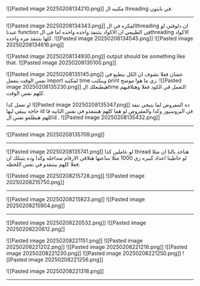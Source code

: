 ![[Pasted image 20250208134210.png]]
مكتبه ال threading في بايثون.

------------------------------------------------------------------------------------

![[Pasted image 20250208134343.png]]
الفكره في الthreading ان دلوقتي لو عندنا function في الطبيعي ان الاكواد بتتنفذ واحده واحده اما في الthreading الاكواد كلها بتتنفذ مره واحده.
![[Pasted image 20250208134545.png]]
![[Pasted image 20250208134616.png]]

![[Pasted image 20250208134930.png]]
output should be  something like that.
![[Pasted image 20250208135100.png]]

![[Pasted image 20250208135145.png]]
عشان فعلا نشوف ان الكل بيطبع في نفس الوقت بنعمل import لمكتبه time وبنكتب print زي ما هوا موضح.
![[Pasted image 20250208135230.png]]
هيطبعلك الtime التعمل في الكود فعلا وهتلاقيهم كلهم نفس الوقت.

او تعمل كدا 
![[Pasted image 20250208135347.png]]
ده المفروض لما بتيجي تنفذ حاجه بيبقي ليها id في البروسيور وكدا والمفروض لو هما كلهم هيتنفذو في نفس الثانيه فا كلهم هيطلعو نفس الid .
![[Pasted image 20250208135432.png]]

-------------------------------------------------------------------------------
![[Pasted image 20250208135709.png]]

-------------------------------------------------------------------------------

![[Pasted image 20250208135741.png]]
لو عاملين كذا thread هناخد بالنا ان مثلا لو حاطينا اعداد كبيره زي 1000 مثلا ساعتها هتلاقي الارقام متداخله وكدا وده يثبتلك ان فعلا كلهم بيتنفذو في نفس اللحظه.

![[Pasted image 20250208215728.png]]
![[Pasted image 20250208215750.png]]


-------------------------------------------------------------------------------
![[Pasted image 20250208215823.png]]
![[Pasted image 20250208215904.png]]

-------------------------------------------------------------------------------
![[Pasted image 20250208220532.png]]
![[Pasted image 20250208220612.png]]

![[Pasted image 20250208221151.png]]
![[Pasted image 20250208221202.png]]
![[Pasted image 20250208221216.png]]
![[Pasted image 20250208221230.png]]
![[Pasted image 20250208221250.png]]
![[Pasted image 20250208221256.png]]

![[Pasted image 20250208221318.png]]

-------------------------------------------------------------------------------

